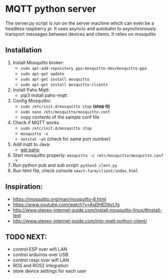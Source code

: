 # MQTT python server

The server.py script is run on the server machine which can even be a headless raspberry pi. It uses asyncio and autobahn to asynchronously transport messages between devices and clients. It relies on mosquitto 

## Installation

1. Install Mosquitto broker:
   - ```sudo apt-add-repository ppa:mosquitto-dev/mosquitto-ppa```
   - ```sudo apt-get update```
   - ```sudo apt-get install mosquitto```
   - ```sudo apt-get install mosquitto-clients```
2. Install Paho Mqtt:
   - pip3 install paho-mqtt
3. Config Mosquitto:
   - ```sudo /etc/init.d/mosquitto stop```  __(stop it)__
   - ```sudo nano /etc/mosquitto/mosquitto.conf```
   - copy contents of the sample conf file 
4. Check if MQTT works
   - ```sudo /etc/init.d/mosquitto stop```
   - ```mosquitto -v```
   - ```netstat –at```  (check for same port number)
5. Add mqtt to Java:
   - [get paho](https://www.eclipse.org/paho/)
6. Start mosquitto properly:            ```mosquitto -c /etc/mosquitto/mosquitto.conf -v```
7. Run python pub and sub script:       ```python3 clent.py```
8. Run html file, check console         ```smart-farm/client/index.html```



## Inspiration:

  - https://mosquitto.org/man/mosquitto-8.html
  - https://www.youtube.com/watch?v=AsDHEDbyLfg
  - http://www.steves-internet-guide.com/install-mosquitto-linux/#install-test
  - http://www.steves-internet-guide.com/into-mqtt-python-client/



## TODO NEXT:


- control ESP over wifi LAN
- control arduinos over USB
- control raspi over wifi LAN
- ROS and ROS2 integration
- store device settings for each user